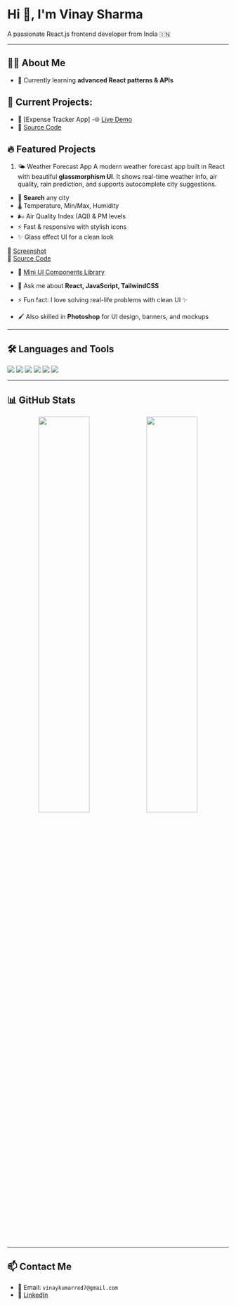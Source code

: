 # Hi 👋, I'm Vinay Sharma  
A passionate React.js frontend developer from India 🇮🇳

---

## 👨‍💻 About Me  
- 🌱 Currently learning **advanced React patterns & APIs**  
## 🔨 Current Projects:
  - 🧾 [Expense Tracker App]
  -🌐 [Live Demo](https://expense-tracker-six-weld-74.vercel.app) 
  - 📂 [Source Code](https://github.com/visiblevinay/expense-tracker)

## 🔥 Featured Projects

1. 🌤️ Weather Forecast App
A modern weather forecast app built in React with beautiful **glassmorphism UI**.
It shows real-time weather info, air quality,
rain prediction,
and supports autocomplete city suggestions.

- 📍 **Search** any city
- 🌡️ Temperature, Min/Max, Humidity
- 🌬️ Air Quality Index (AQI) & PM levels
- ⚡ Fast & responsive with stylish icons
- ✨ Glass effect UI for a clean look

🔗 [Screenshot](<img src="https://github.com/visiblevinay/weather-app/blob/main/preview.png" alt="Weather App Preview" width="100%"/>
)  
📂 [Source Code](https://github.com/visiblevinay/weather-app)


- 🧰 [Mini UI Components Library](https://github.com/visiblevinay/ui-components)

  
- 💬 Ask me about **React, JavaScript, TailwindCSS**  
- ⚡ Fun fact: I love solving real-life problems with clean UI ✨  
- 🖌️ Also skilled in **Photoshop** for UI design, banners, and mockups

---

## 🛠️ Languages and Tools  
<p align="left">
  <img src="https://img.shields.io/badge/React-20232A?style=flat&logo=react&logoColor=61DAFB"/>
  <img src="https://img.shields.io/badge/Tailwind_CSS-38B2AC?style=flat&logo=tailwind-css&logoColor=white"/>
  <img src="https://img.shields.io/badge/JavaScript-yellow?style=flat&logo=javascript&logoColor=black"/>
  <img src="https://img.shields.io/badge/HTML5-E34F26?style=flat&logo=html5&logoColor=white"/>
  <img src="https://img.shields.io/badge/CSS3-1572B6?style=flat&logo=css3&logoColor=white"/>
  <img src="https://img.shields.io/badge/Photoshop-31A8FF?style=flat&logo=adobe-photoshop&logoColor=white"/>
</p>

---

## 📊 GitHub Stats  
<p align="center">
  <img src="https://github-readme-stats.vercel.app/api?username=visiblevinay&show_icons=true&theme=radical" width="48%"/>
  <img src="https://github-readme-streak-stats.herokuapp.com?user=visiblevinay&theme=radical" width="48%"/>
</p>

---

## 📫 Contact Me  
- 📧 Email: `vinaykumarred7@gmail.com`  
- 🔗 [LinkedIn](https://www.linkedin.com/in/vinay-kumar-5a22b0228/)

